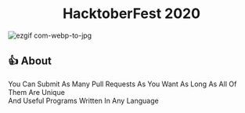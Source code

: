 <h1 align="center">HacktoberFest 2020</h1>

![ezgif com-webp-to-jpg](https://user-images.githubusercontent.com/40224985/97133116-eaea5800-176e-11eb-9f4d-132ad1c11d9f.jpg)

## :thumbsup: About 
You Can Submit As Many Pull Requests As You Want As Long As All Of Them Are Unique <br/>And Useful 
Programs Written In Any Language 
